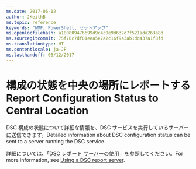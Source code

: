 ```yaml
---
ms.date: 2017-06-12
author: JKeithB
ms.topic: reference
keywords: "WMF, PowerShell, セットアップ"
ms.openlocfilehash: a180809476699d9c4c0e9d632d7f521ada263a8d
ms.sourcegitcommit: 75f70c7df01eea5e7a2c16f9a3ab1dd437a1f8fd
ms.translationtype: HT
ms.contentlocale: ja-JP
ms.lasthandoff: 06/12/2017
---
```

# <a name="report-configuration-status-to-central-location"></a><span data-ttu-id="9d87f-102">構成の状態を中央の場所にレポートする</span><span class="sxs-lookup"><span data-stu-id="9d87f-102">Report Configuration Status to Central Location</span></span>

<span data-ttu-id="9d87f-103">DSC 構成の状態について詳細な情報を、DSC サービスを実行しているサーバーに送信できます。</span><span class="sxs-lookup"><span data-stu-id="9d87f-103">Detailed information about DSC configuration status can be sent to a server running the DSC service.</span></span> 

<span data-ttu-id="9d87f-104">詳細については、「[DSC レポート サーバーの使用](https://msdn.microsoft.com/powershell/dsc/reportserver)」を参照してください。</span><span class="sxs-lookup"><span data-stu-id="9d87f-104">For more information, see [Using a DSC report server](https://msdn.microsoft.com/powershell/dsc/reportserver).</span></span>

